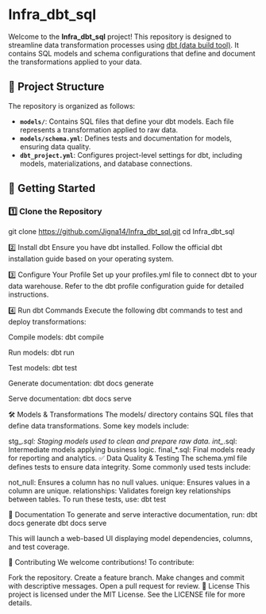 # Infra_dbt_sql

Welcome to the **Infra_dbt_sql** project! This repository is designed to streamline data transformation processes using [dbt (data build tool)](https://www.getdbt.com/). It contains SQL models and schema configurations that define and document the transformations applied to your data.

## 📂 Project Structure

The repository is organized as follows:

- **`models/`**: Contains SQL files that define your dbt models. Each file represents a transformation applied to raw data.
- **`models/schema.yml`**: Defines tests and documentation for models, ensuring data quality.
- **`dbt_project.yml`**: Configures project-level settings for dbt, including models, materializations, and database connections.

## 🚀 Getting Started

### 1️⃣ Clone the Repository
git clone https://github.com/Jigna14/Infra_dbt_sql.git
cd Infra_dbt_sql

2️⃣ Install dbt
Ensure you have dbt installed. Follow the official dbt installation guide based on your operating system.

3️⃣ Configure Your Profile
Set up your profiles.yml file to connect dbt to your data warehouse. Refer to the dbt profile configuration guide for detailed instructions.

4️⃣ Run dbt Commands
Execute the following dbt commands to test and deploy transformations:

Compile models:
dbt compile

Run models:
dbt run

Test models:
dbt test

Generate documentation:
dbt docs generate

Serve documentation:
dbt docs serve


🛠 Models & Transformations
The models/ directory contains SQL files that define data transformations. Some key models include:

stg_*.sql: Staging models used to clean and prepare raw data.
int_*.sql: Intermediate models applying business logic.
final_*.sql: Final models ready for reporting and analytics.
✅ Data Quality & Testing
The schema.yml file defines tests to ensure data integrity. Some commonly used tests include:

not_null: Ensures a column has no null values.
unique: Ensures values in a column are unique.
relationships: Validates foreign key relationships between tables.
To run these tests, use:
dbt test

📖 Documentation
To generate and serve interactive documentation, run:
dbt docs generate
dbt docs serve

This will launch a web-based UI displaying model dependencies, columns, and test coverage.

📌 Contributing
We welcome contributions! To contribute:

Fork the repository.
Create a feature branch.
Make changes and commit with descriptive messages.
Open a pull request for review.
📄 License
This project is licensed under the MIT License. See the LICENSE file for more details.
